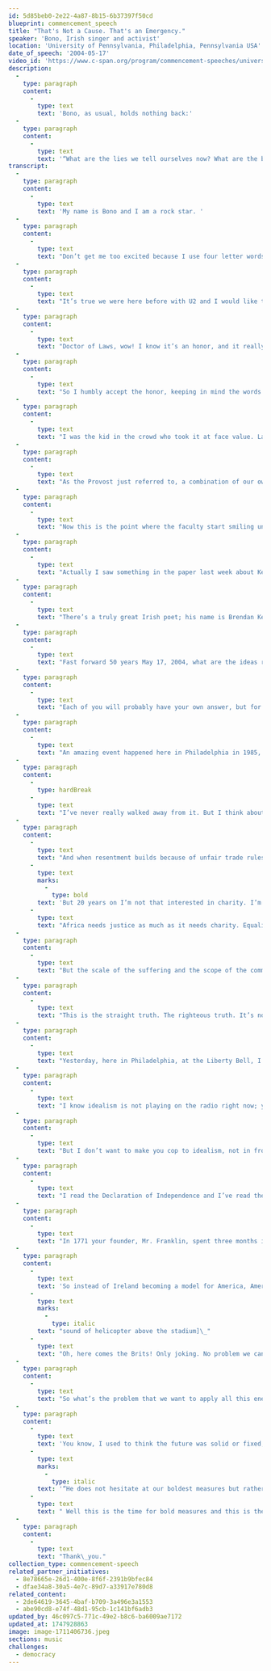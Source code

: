```yaml
---
id: 5d85beb0-2e22-4a87-8b15-6b37397f50cd
blueprint: commencement_speech
title: "That's Not a Cause. That's an Emergency."
speaker: 'Bono, Irish singer and activist'
location: 'University of Pennsylvania, Philadelphia, Pennsylvania USA'
date_of_speech: '2004-05-17'
video_id: 'https://www.c-span.org/program/commencement-speeches/university-of-pennsylvania-commencement/129316'
description:
  -
    type: paragraph
    content:
      -
        type: text
        text: 'Bono, as usual, holds nothing back:'
  -
    type: paragraph
    content:
      -
        type: text
        text: '“What are the lies we tell ourselves now? What are the blind spots of our age? What’s worth spending your post-Penn lives trying to do or undo? It might be something simple. It might be something as simple as our deep down refusal to believe that every human life has equal worth. Could that be it? Could that be it?”'
transcript:
  -
    type: paragraph
    content:
      -
        type: text
        text: 'My name is Bono and I am a rock star. '
  -
    type: paragraph
    content:
      -
        type: text
        text: "Don’t get me too excited because I use four letter words when I get excited. I’d just like to say to the parents, your children are safe, your country is safe, the\_FCC\_has taught me a lesson and the only four letter word I’m going to use today is\_PENN. Come to think of it, Bono is a four-letter word. The whole business of obscenity  --  I don’t think there’s anything certainly more unseemly than the site of a rock star in academic robes. It’s a bit like when people put their King Charles spaniels in little tartan sweats and hats. It’s not natural, and it doesn’t make the dog any\_smarter."
  -
    type: paragraph
    content:
      -
        type: text
        text: "It’s true we were here before with U2 and I would like to thank them for giving me a great life, as well as you. I’ve got a great rock and roll band that normally stand in the back when I’m talking to thousands of people in a football stadium and they were here with me I think it was seven years ago. Actually then I was with some other sartorial problems. I was wearing a mirror ball suit and I emerged from a forty-foot high revolving lemon. It was a cross between a space ship, a disco and a plastic fruit. I guess it was at that point when your Trustees decided to give me their highest\_honor."
  -
    type: paragraph
    content:
      -
        type: text
        text: "Doctor of Laws, wow! I know it’s an honor, and it really is an honor, but are you sure? Doctor of Law, all I can think about is the laws I’ve broken. Laws of nature, laws of physics, laws of the Commonwealth of Pennsylvania, and on a memorable night in the late seventies, I think it was Newton’s law of motion sickness. No, it’s true, my resume reads like a rap sheet. I have to come clean.\_I’ve broken a lot of laws, and the ones I haven’t I’ve certainly thought about. I have sinned in thought, word, and deed and God forgive me; actually God forgave me, but why would you? I’m here getting a doctorate, getting respectable, getting in the good graces of the powers that be, I hope it sends you students a powerful message: Crime does\_pay."
  -
    type: paragraph
    content:
      -
        type: text
        text: "So I humbly accept the honor, keeping in mind the words of a British playwright, John Mortimer it was, “No brilliance is needed in the law, nothing but common sense and relatively clean fingernails.” Well, at best I’ve got one of the two. But no, I never went to college, I’ve slept in some strange places, but the library wasn’t one of them. I studied rock and roll and I grew up in Dublin in the ’70s; music was an alarm bell for me, it woke me up to the world. I was 17 when I first saw The Clash, and it just sounded like revolution. The Clash were like, “This is a public service announcement\_ - with\_guitars.”\_"
  -
    type: paragraph
    content:
      -
        type: text
        text: "I was the kid in the crowd who took it at face value. Later I learned that a lot of the rebels were in it for the t-shirt. They’d wear the boots but they wouldn’t march. They’d smash bottles on their heads but they wouldn’t go to something more painful, like a town hall meeting. By the way I felt like that myself until recently. I didn’t expect change to come so slow. So agonizingly slow. I didn’t realize that the biggest obstacle to political and social progress wasn’t the Free Masons, or the Establishment, or the boot heal of whatever you consider the man to be, it was something much more\_subtle."
  -
    type: paragraph
    content:
      -
        type: text
        text: "As the Provost just referred to, a combination of our own indifference and the Kafkaesque labyrinth of those you encounter as people vanish down the corridors of bureaucracy. So for better or worse that was my education. I came away with a clear sense of the difference music could make in my own life, in other peoples lives if I did my job right, which if you’re a singer in a rock band means avoiding the obvious pitfalls, like say a mullet hairdo. If anyone here doesn’t know what a mullet is, by the way, your education’s certainly not complete. I’d ask for your money back. For a lead singer like me, a mullet is, I would suggest, arguably more dangerous than a drug problem. Yes, I had a mullet in the\_’80s."
  -
    type: paragraph
    content:
      -
        type: text
        text: "Now this is the point where the faculty start smiling uncomfortably and thinking maybe they should have offered me the honorary bachelors degree instead of the full blown (“He should have been the bachelor’s one; he’s talking about mullets and stuff…”); and if they’re asking what on earth I’m doing here, I think it’s a fair question: what am I doing here? More to the point: what are you doing here? Because if you don’t mind me saying so, this is a strange ending to an Ivy League education. Four years in these historic halls thinking great thoughts and now you’re sitting in a stadium better suited for football listening to an Irish rock star give a speech that is so far mostly about himself. What are you doing\_here?"
  -
    type: paragraph
    content:
      -
        type: text
        text: "Actually I saw something in the paper last week about Kermit the Frog giving a commencement address somewhere. One of the students was complaining, “I worked my ass off for four years to be addressed by a sock?” You have worked your ass off for this. For four years you’ve been buying, trading, and selling, everything you’ve got in this marketplace of ideas. The intellectual hustle. Your pockets are full, even if your parents’ are empty, and now you’ve got to figure out what to spend it on. Well, the going rate for change is not cheap. Big ideas are expensive. The University has had its share of big ideas. Benjamin Franklin had a few, so did Justice Brennen and in my opinion so does Judith Rodin. What a gorgeous girl. They all knew that if you’re gonna be good at your word if you’re gonna live up to your ideals and your education, it’s gonna cost you. So my question, I suppose, is: What’s the big idea? What’s your big idea? What are you willing to spend your moral capital, your intellectual capital, your cash, your sweat equity in pursuing outside of the walls of the University of\_Pennsylvania?"
  -
    type: paragraph
    content:
      -
        type: text
        text: "There’s a truly great Irish poet; his name is Brendan Kennelly, and he has this epic poem called the Book of Judas, and there’s a line in that poem that never leaves my mind: “If you want to serve the age, betray it.” What does that mean to betray the age? Well to me betraying the age means exposing its conceits, its foibles, its phony moral certitudes. It means telling the secrets of the age and facing harsher truths. Every age has its massive moral blind spots. We might not see them, but our children will. Slavery was one of them and the people who best served that age were the ones who called it as it was, which was ungodly and inhuman. Ben Franklin called it when he became president of the Pennsylvania Abolition Society. Segregation. There was another one. America sees this now but it took a civil rights movement to betray their age. And 50 years ago the\_U.S.\_Supreme Court betrayed the age May 17, 1954, Brown vs. Board of Education came down and put the lie to the idea that separate can ever really be equal. Amen to\_that.\_"
  -
    type: paragraph
    content:
      -
        type: text
        text: "Fast forward 50 years May 17, 2004, what are the ideas right now worth betraying? What are the lies we tell ourselves now? What are the blind spots of our age? What’s worth spending your post-Penn lives trying to do or undo? It might be something simple. It might be something as simple as our deep down refusal to believe that every human life has equal worth. Could that be it? Could that be\_it?"
  -
    type: paragraph
    content:
      -
        type: text
        text: "Each of you will probably have your own answer, but for me that is it. And for me the proving ground has been Africa. Africa makes a mockery of what we say, at least what I say, about equality. It questions our pieties and our commitments because there’s no way to look at what’s happening over there and it’s effect on all of us and conclude that we actually consider Africans as our equal before God. There is no\_chance."
  -
    type: paragraph
    content:
      -
        type: text
        text: "An amazing event happened here in Philadelphia in 1985, Live Aid, that whole ‘We Are The World’ phenomenon, the concert that happened here.\_ Well after that concert I went to Ethiopia with my wife, Ali; we were there for a month and an extraordinary thing happened to me. We used to wake up in the morning and the mist would be lifting; we’d see thousands and thousands of people who’d been walking all night to our food station were we were working. One man\_ –\_ I was standing outside talking to the translator\_ –\_ had this beautiful boy and he was saying to me in Amharic, I think it was, I said I can’t understand what he’s saying; and this nurse who spoke English and Amharic said to me, he’s saying will you take his son. He’s saying please take his son; he would be a great son for you. I was looking puzzled and he said, “You must take my son because if you don’t take my son, my son will surely die. If you take him he will go back to where he is and get an education.” (Probably like the ones we’re talking about today.) I had to say no; that was the rules there and I walked away from that man."
  -
    type: paragraph
    content:
      -
        type: hardBreak
      -
        type: text
        text: "I’ve never really walked away from it. But I think about that boy and that man and that’s when I started this journey that’s brought me here into this stadium. Because at that moment I became the worst scourge on God’s green earth, a rock star with a cause. Christ! Except it isn’t the cause. Seven thousand Africans dying every day of preventable, treatable disease like\_AIDS? That’s not a cause. That’s an emergency. And when the disease gets out of control because most of the population lives on less than one dollar a day? That’s not a cause. That’s an\_emergency."
  -
    type: paragraph
    content:
      -
        type: text
        text: "And when resentment builds because of unfair trade rules and the burden of unfair debt (they are debts, by the way, that keep Africans poor)? That’s not a cause. That’s an emergency.\_ So\_ –\_ We Are The World, Live Aid, Start Me Off, it was an extraordinary thing and really that event was about charity. "
      -
        type: text
        marks:
          -
            type: bold
        text: 'But 20 years on I’m not that interested in charity. I’m interested in justice. There’s a difference. '
      -
        type: text
        text: "Africa needs justice as much as it needs charity. Equality for Africa is a big idea. It’s a big expensive idea. I see the Wharton graduates now getting out the math on the back of their programs; numbers are intimidating aren’t they, but not to\_you!\_"
  -
    type: paragraph
    content:
      -
        type: text
        text: "But the scale of the suffering and the scope of the commitment, they often numb us into a kind of indifference. Wishing for the end to\_AIDS\_and extreme poverty in Africa is like wishing that gravity didn’t make things so damn heavy.\_ We can wish it, but what the hell can we do about it? Well, more than we think. We can’t fix every problem\_ –\_ corruption, natural calamities are part of the picture here\_ –\_ but the ones we can, we must. The debt burden, as I say, unfair trade, as I say, sharing our knowledge, the intellectual copyright for lifesaving drugs in a crisis; we can do that. And because we can, we must. Because we can, we must.\_Amen."
  -
    type: paragraph
    content:
      -
        type: text
        text: "This is the straight truth. The righteous truth. It’s not a theory; it’s a fact. The fact is that this generation\_ –\_ yours, my generation\_ –\_ we’re the first generation that can look at poverty and disease, look across the ocean to Africa and say with a straight face, we can be the first to end this stupid extreme poverty, where, in a world of plenty, a child can die for lack of food in it’s belly. We can be the first generation. It might take a while, but we can be that generation that says no to stupid poverty. It’s a fact, the economists confirm it. It’s an expensive fact but cheaper than say the Marshall Plan that saved Europe from communism and fascism. And cheaper I would argue than fighting wave after wave of terrorism’s new recruits. That’s the economics department over there, very good. It’s a fact. So why aren’t we pumping our fists in the air and cheering about it? Well probably because when we admit we can do something about it, we’ve got to do something about it. For the first time in history we have the know-how, we have the cash, we have the lifesaving drugs, but do we have the\_will?"
  -
    type: paragraph
    content:
      -
        type: text
        text: "Yesterday, here in Philadelphia, at the Liberty Bell, I met a lot of Americans who do have the will. From arch religious conservatives to young secular radicals, I just felt an incredible overpowering sense that this was possible. We’re calling it the\_ONE\_campaign, to put an end to\_AIDS\_and extreme poverty in Africa. They believe we can do it; so do I. I really, really do believe it. I just want you to know, I think this is obvious, but I’m not really going in for the warm fuzzy feeling thing; I’m not a hippy; I do not have flowers in my hair; I come from punk rock, all right. The Clash wore army boots not Birkenstocks. I believe America can do this! I believe that this generation can do this. In fact I want to hear an argument about why we\_shouldn’t."
  -
    type: paragraph
    content:
      -
        type: text
        text: "I know idealism is not playing on the radio right now; you don’t see it on\_TV; irony is on heavy rotation, the knowingness, the smirk, the tired joke. I’ve tried them all out but I’ll tell you this, outside this campus, and even inside it, idealism is under siege beset by materialism, narcissism and all the other isms of indifference. Baggism, Shaggism. Raggism. Notism. Graduationism. Chismism; I don’t know. Where’s John Lennon when you need\_him?"
  -
    type: paragraph
    content:
      -
        type: text
        text: "But I don’t want to make you cop to idealism, not in front of your parents, or your younger siblings. But what about Americanism? Will you cop to that at least? It’s not everywhere in fashion these days. Americanism. Not very big in Europe, truth be told. No less on Ivy League college campuses. But it all depends on your definition of Americanism. Me, I’m in love with this country called America. I’m a huge fan of America, I’m one of those annoying fans, you know the ones that read the\_CD\_notes and follow you into bathrooms and ask you all kinds of annoying questions about why you didn’t live up to that. I’m that kind of\_fan."
  -
    type: paragraph
    content:
      -
        type: text
        text: "I read the Declaration of Independence and I’ve read the Constitution of the United States, and they are some liner notes dude. As I said yesterday I made my pilgrimage to Independence Hall, and I love America because America is not just a country, it’s an idea. You see my country, Ireland, is a great country, but it’s not an idea. America is an idea, but it’s an idea that brings with it some baggage, like power brings responsibility. It’s an idea that brings with it equality, but equality, even though it’s the highest calling, is the hardest to reach. The idea that anything is possible, that’s one of the reasons why I’m a fan of America. It’s like hey, look there’s the moon up there, lets take a walk on it, bring back a piece of it. That’s the kind of America that I’m a fan\_of."
  -
    type: paragraph
    content:
      -
        type: text
        text: "In 1771 your founder, Mr. Franklin, spent three months in Ireland and Scotland to look at the relationship they had with England to see if this could be a model for America, whether America should follow their example and remain a part of the British Empire. Franklin was deeply, deeply distressed by what he saw. In Ireland he saw how England had put a stranglehold on Irish trade, how absentee English landlords exploited Irish tenant farmers and how those farmers in Franklin’s words, “lived in wretched hovels of mud and straw, were clothed in rags and subsisted chiefly on potatoes.”\_ Not exactly the American\_dream."
  -
    type: paragraph
    content:
      -
        type: text
        text: 'So instead of Ireland becoming a model for America, America became a model for Ireland in our own struggle for independence. When the potatoes ran out, millions of Irish men, women and children packed their bags got on a boat and showed up right here. And we’re still doing it. We’re not even starving anymore. Loads of potatoes! In fact if there’s any Irish out there, I’ve breaking news from Dublin: the potato famine is over you can come home now. But why are we still showing up? Because we love the idea of America. We love the crackle and the hustle, we love the spirit that gives a finger to fate, the spirit that says there’s no hurdle we can’t clear and no problem we can’t fix… ['
      -
        type: text
        marks:
          -
            type: italic
        text: "sound of helicopter above the stadium]\_"
      -
        type: text
        text: "Oh, here comes the Brits! Only joking. No problem we can’t\_fix."
  -
    type: paragraph
    content:
      -
        type: text
        text: "So what’s the problem that we want to apply all this energy and intellect to? Every era has its defining struggle and the fate of Africa is one of ours. It’s not the only one, but in the history books it’s easily going to make the top five, what we did or what we did not do. It’s a proving ground, as I said earlier, for the idea of equality. But whether it’s this or something else, I hope you’ll pick a fight and get in it. Get your boots dirty; get rough; steel your courage with a final drink there at Smoky Joe’s, one last primal scream and go. Sing the melody line you hear in your own head; remember, you don’t owe anybody any explanations; you don’t owe your parents any explanations; you don’t owe your professors any\_explanations."
  -
    type: paragraph
    content:
      -
        type: text
        text: 'You know, I used to think the future was solid or fixed, something you inherited like an old building that you move into when the previous generation moves out or gets chased out. But it’s not. The future is not fixed; it’s fluid. You can build your own building, or hut or condo, whatever; this is the metaphor part of the speech by the way. But my point is that the world is more malleable than you think and it’s waiting for you to hammer it into shape. Now if I were a folksinger I’d immediately launch into “If I Had a Hammer” right now, get you all singing and swaying. But as I say I come from punk rock, so I’d rather have the bloody hammer right here in my fist. That’s what this degree of yours is, a blunt instrument. So go forth and build something with it. Remember what John Adams said about Ben Franklin, '
      -
        type: text
        marks:
          -
            type: italic
        text: '“He does not hesitate at our boldest measures but rather seems to think us too irresolute.”'
      -
        type: text
        text: " Well this is the time for bold measures and this is the country and you are the\_generation."
  -
    type: paragraph
    content:
      -
        type: text
        text: "Thank\_you."
collection_type: commencement-speech
related_partner_initiatives:
  - 8e78665e-26d1-400e-8f6f-2391b9bfec84
  - dfae34a8-30a5-4e7c-89d7-a33917e780d8
related_content:
  - 2de64619-3645-4baf-b709-3a496e3a1553
  - abe90cd8-e74f-48d1-95cb-1c141bf6adb3
updated_by: 46c097c5-771c-49e2-b8c6-ba6009ae7172
updated_at: 1747928863
image: image-1711406736.jpeg
sections: music
challenges:
  - democracy
---
```

